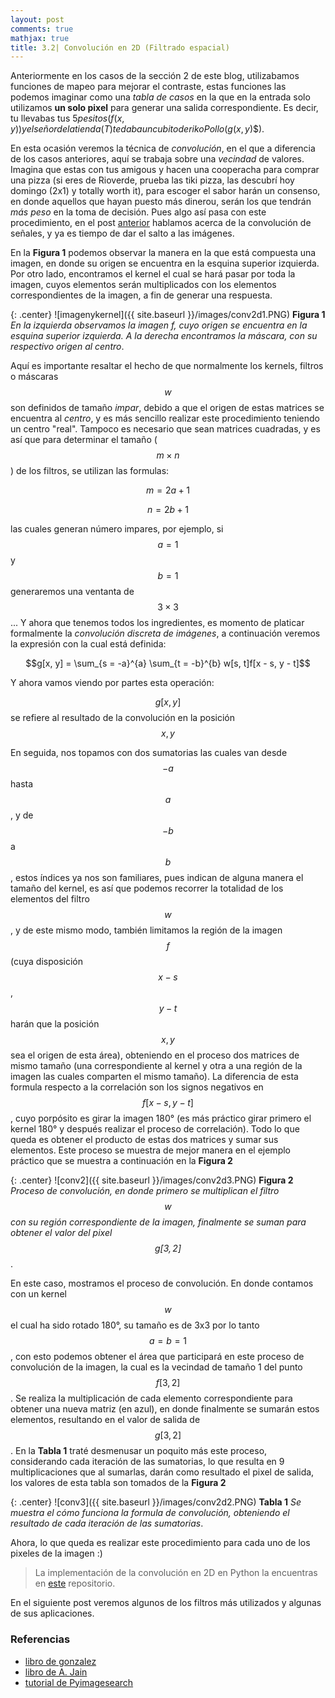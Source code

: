 ```yaml
---
layout: post
comments: true
mathjax: true
title: 3.2| Convolución en 2D (Filtrado espacial)
--- 
```

Anteriormente en los casos de la sección 2 de este blog, utilizabamos funciones de mapeo para mejorar el contraste, estas funciones las podemos imaginar como una _tabla de casos_ en la que en la entrada solo utilizamos __un solo pixel__ para generar una salida correspondiente. Es decir, tu llevabas tus $5 pesitos ($$f(x,y)$$) y el señor de la tienda ($$T$$) te daba un cubito de rikoPollo ($$g(x,y)$$).

En esta ocasión veremos la técnica de _convolución_, en el que a diferencia de los casos anteriores, aquí se trabaja sobre una _vecindad_ de valores. Imagina que estas con tus amigous y hacen una cooperacha para comprar una pizza (si eres de Rioverde, prueba las tiki pizza, las descubrí hoy domingo (2x1) y totally worth it), para escoger el sabor harán un consenso, en donde aquellos que hayan puesto más dinerou, serán los que tendrán _más peso_ en la toma de decisión. Pues algo así pasa con este procedimiento, en el post [anterior](https://bryanmed.github.io/Convoluci%C3%B3n/) hablamos acerca de la convolución de señales, y ya es tiempo de dar el salto a las imágenes. 

En la __Figura 1__ podemos observar la manera en la que está compuesta una imagen, en donde su origen se encuentra en la esquina superior izquierda. Por otro lado, encontramos el kernel el cual se hará pasar por toda la imagen, cuyos elementos serán multiplicados con los elementos correspondientes de la imagen, a fin de generar una respuesta. 

{: .center}
![imagenykernel]({{ site.baseurl }}/images/conv2d1.PNG)
__Figura 1__ _En la izquierda observamos la imagen f, cuyo origen se encuentra en la esquina superior izquierda. A la derecha encontramos la máscara, con su respectivo origen al centro_.

Aquí es importante resaltar el hecho de que normalmente los kernels, filtros o máscaras $$w$$ son definidos de tamaño _impar_, debido a que el origen de estas matrices se encuentra al _centro_, y es más sencillo realizar este procedimiento teniendo un centro "real". Tampoco es necesario que sean matrices cuadradas, y es así que para determinar el tamaño ($$m \times n$$) de los filtros, se utilizan las formulas:

$$m = 2a + 1$$

$$n = 2b + 1$$

las cuales generan número impares, por ejemplo, si $$a = 1$$ y $$b = 1$$ generaremos una ventanta de $$3 \times 3$$... Y ahora que tenemos todos los ingredientes, es momento de platicar formalmente la _convolución discreta de imágenes_, a continuación veremos la expresión con la cual está definida: 

 $$g[x, y] = \sum_{s = -a}^{a} \sum_{t = -b}^{b} w[s, t]f[x - s, y - t]$$

Y ahora vamos viendo por partes esta operación:

$$g[x, y]$$ se refiere al resultado de la convolución en la posición $$x, y$$

En seguida, nos topamos con dos sumatorias las cuales van desde $$-a$$ hasta $$a$$, y de $$-b$$ a $$b$$, estos índices ya nos son familiares, pues indican de alguna manera el tamaño del kernel, es así que podemos recorrer la totalidad de los elementos del filtro $$w$$, y de este mismo modo, también limitamos la región de la imagen $$f$$ (cuya disposición $$x - s$$, $$y - t$$ harán que la posición $$x, y$$ sea el origen de esta área), obteniendo en el proceso dos matrices de mismo tamaño (una correspondiente al kernel y otra a una región de la imagen las cuales comparten el mismo tamaño). La diferencia de esta formula respecto a la correlación son los signos negativos en $$f[x - s, y - t]$$, cuyo porpósito es girar la imagen 180° (es más práctico girar primero el kernel 180° y después realizar el proceso de correlación). Todo lo que queda es obtener el producto de estas dos matrices y sumar sus elementos. Este proceso se muestra de mejor manera en el ejemplo práctico que se muestra a continuación en la __Figura 2__

{: .center}
![conv2]({{ site.baseurl }}/images/conv2d3.PNG)
__Figura 2__ _Proceso de convolución, en donde primero se multiplican el filtro $$w$$ con su región correspondiente de la imagen, finalmente se suman para obtener el valor del pixel $$g[3, 2]$$_.

En este caso, mostramos el proceso de convolución. En donde contamos con un kernel $$w$$ el cual ha sido rotado 180°, su tamaño es de 3x3 por lo tanto $$a = b = 1$$, con esto podemos obtener el área que participará en este proceso de convolución de la imagen, la cual es la vecindad de tamaño 1 del punto $$f[3, 2]$$. Se realiza la multiplicación de cada elemento correspondiente para obtener una nueva matriz (en azul), en donde finalmente se sumarán estos elementos, resultando en el valor de salida de $$g[3, 2]$$. En la __Tabla 1__ traté desmenusar un poquito más este proceso, considerando cada iteración de las sumatorias, lo que resulta en 9 multiplicaciones que al sumarlas, darán como resultado el pixel de salida, los valores de esta tabla son tomados de la __Figura 2__

{: .center}
![conv3]({{ site.baseurl }}/images/conv2d2.PNG)
__Tabla 1__ _Se muestra el cómo funciona la formula de convolución, obteniendo el resultado de cada iteración de las sumatorias_.

Ahora, lo que queda es realizar este procedimiento para cada uno de los pixeles de la imagen :)

> La implementación de la convolución en 2D en Python la encuentras en [este](https://github.com/BryanMed/Procesamiento-de-imagen/blob/master/2.6%20Convolucion_correlacion/correlacion-convolucion2d.py) repositorio.

En el siguiente post veremos algunos de los filtros más utilizados y algunas de sus aplicaciones.

### Referencias
* [libro de gonzalez](https://www.amazon.com/Digital-Image-Processing-Rafael-Gonzalez/dp/0133356728)
* [libro de A. Jain](https://www.amazon.com/Fundamentals-Digital-Image-Processing-Anil/dp/0133361659)
* [tutorial de Pyimagesearch](https://www.pyimagesearch.com/2016/07/25/convolutions-with-opencv-and-python/)



